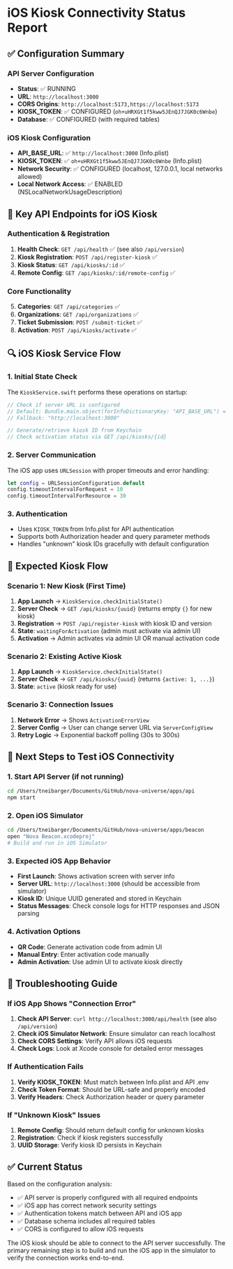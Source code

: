 # iOS Kiosk Connectivity Status Report

## ✅ Configuration Summary

### API Server Configuration

- **Status**: ✅ RUNNING
- **URL**: `http://localhost:3000`
- **CORS Origins**: `http://localhost:5173,https://localhost:5173`
- **KIOSK_TOKEN**: ✅ CONFIGURED (`oh+uHRXGt1f5kww5JEnQJ7JGK0c6Wnbe`)
- **Database**: ✅ CONFIGURED (with required tables)

### iOS Kiosk Configuration

- **API_BASE_URL**: ✅ `http://localhost:3000` (Info.plist)
- **KIOSK_TOKEN**: ✅ `oh+uHRXGt1f5kww5JEnQJ7JGK0c6Wnbe` (Info.plist)
- **Network Security**: ✅ CONFIGURED (localhost, 127.0.0.1, local networks allowed)
- **Local Network Access**: ✅ ENABLED (NSLocalNetworkUsageDescription)

## 🔧 Key API Endpoints for iOS Kiosk

### Authentication & Registration

1. **Health Check**: `GET /api/health` ✅ (see also `/api/version`)
2. **Kiosk Registration**: `POST /api/register-kiosk` ✅
3. **Kiosk Status**: `GET /api/kiosks/:id` ✅
4. **Remote Config**: `GET /api/kiosks/:id/remote-config` ✅

### Core Functionality

5. **Categories**: `GET /api/categories` ✅
6. **Organizations**: `GET /api/organizations` ✅
7. **Ticket Submission**: `POST /submit-ticket` ✅
8. **Activation**: `POST /api/kiosks/activate` ✅

## 🔍 iOS Kiosk Service Flow

### 1. Initial State Check

The `KioskService.swift` performs these operations on startup:

```swift
// Check if server URL is configured
// Default: Bundle.main.object(forInfoDictionaryKey: "API_BASE_URL") = "http://localhost:3000"
// Fallback: "http://localhost:3000"

// Generate/retrieve kiosk ID from Keychain
// Check activation status via GET /api/kiosks/{id}
```

### 2. Server Communication

The iOS app uses `URLSession` with proper timeouts and error handling:

```swift
let config = URLSessionConfiguration.default
config.timeoutIntervalForRequest = 10
config.timeoutIntervalForResource = 30
```

### 3. Authentication

- Uses `KIOSK_TOKEN` from Info.plist for API authentication
- Supports both Authorization header and query parameter methods
- Handles "unknown" kiosk IDs gracefully with default configuration

## 🔄 Expected Kiosk Flow

### Scenario 1: New Kiosk (First Time)

1. **App Launch** → `KioskService.checkInitialState()`
2. **Server Check** → `GET /api/kiosks/{uuid}` (returns empty `{}` for new kiosk)
3. **Registration** → `POST /api/register-kiosk` with kiosk ID and version
4. **State**: `waitingForActivation` (admin must activate via admin UI)
5. **Activation** → Admin activates via admin UI OR manual activation code

### Scenario 2: Existing Active Kiosk

1. **App Launch** → `KioskService.checkInitialState()`
2. **Server Check** → `GET /api/kiosks/{uuid}` (returns `{active: 1, ...}`)
3. **State**: `active` (kiosk ready for use)

### Scenario 3: Connection Issues

1. **Network Error** → Shows `ActivationErrorView`
2. **Server Config** → User can change server URL via `ServerConfigView`
3. **Retry Logic** → Exponential backoff polling (30s to 300s)

## 🚀 Next Steps to Test iOS Connectivity

### 1. Start API Server (if not running)

```bash
cd /Users/tneibarger/Documents/GitHub/nova-universe/apps/api
npm start
```

### 2. Open iOS Simulator

```bash
cd /Users/tneibarger/Documents/GitHub/nova-universe/apps/beacon
open "Nova Beacon.xcodeproj"
# Build and run in iOS Simulator
```

### 3. Expected iOS App Behavior

- **First Launch**: Shows activation screen with server info
- **Server URL**: `http://localhost:3000` (should be accessible from simulator)
- **Kiosk ID**: Unique UUID generated and stored in Keychain
- **Status Messages**: Check console logs for HTTP responses and JSON parsing

### 4. Activation Options

- **QR Code**: Generate activation code from admin UI
- **Manual Entry**: Enter activation code manually
- **Admin Activation**: Use admin UI to activate kiosk directly

## 🔧 Troubleshooting Guide

### If iOS App Shows "Connection Error"

1. **Check API Server**: `curl http://localhost:3000/api/health` (see also `/api/version`)
2. **Check iOS Simulator Network**: Ensure simulator can reach localhost
3. **Check CORS Settings**: Verify API allows iOS requests
4. **Check Logs**: Look at Xcode console for detailed error messages

### If Authentication Fails

1. **Verify KIOSK_TOKEN**: Must match between Info.plist and API .env
2. **Check Token Format**: Should be URL-safe and properly encoded
3. **Verify Headers**: Check Authorization header or query parameter

### If "Unknown Kiosk" Issues

1. **Remote Config**: Should return default config for unknown kiosks
2. **Registration**: Check if kiosk registers successfully
3. **UUID Storage**: Verify kiosk ID persists in Keychain

## ✅ Current Status

Based on the configuration analysis:

- ✅ API server is properly configured with all required endpoints
- ✅ iOS app has correct network security settings
- ✅ Authentication tokens match between API and iOS app
- ✅ Database schema includes all required tables
- ✅ CORS is configured to allow iOS requests

The iOS kiosk should be able to connect to the API server successfully. The primary remaining step is to build and run the iOS app in the simulator to verify the connection works end-to-end.
